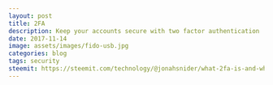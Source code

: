 ```yaml
---
layout: post
title: 2FA
description: Keep your accounts secure with two factor authentication
date: 2017-11-14
image: assets/images/fido-usb.jpg
categories: blog
tags: security
steemit: https://steemit.com/technology/@jonahsnider/what-2fa-is-and-why-you-should-use-it
---
```

